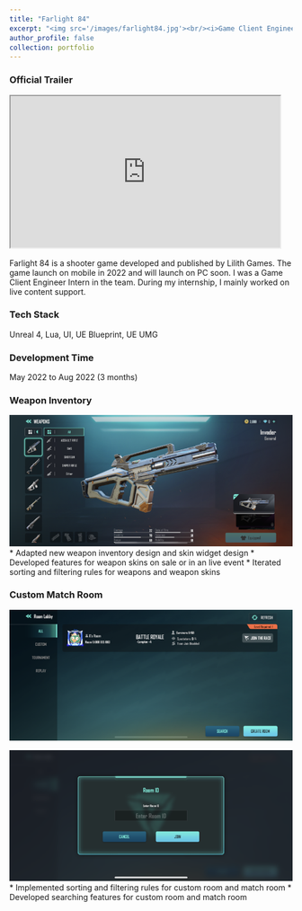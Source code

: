 ```yaml
---
title: "Farlight 84"
excerpt: "<img src='/images/farlight84.jpg'><br/><i>Game Client Engineer Intern / Unreal 4 / PC & Mobile<i>"
author_profile: false
collection: portfolio
---
```


### Official Trailer

<iframe width="480" height="270"
src="https://www.youtube.com/embed/cVZi1ZLV_6Q" &autoplay=1>
</iframe>

Farlight 84 is a shooter game developed and published by Lilith Games. The game launch on mobile in 2022 and will launch on PC soon. I was a Game Client Engineer Intern in the team. During my internship, I mainly worked on live content support.

### Tech Stack
Unreal 4, Lua, UI, UE Blueprint, UE UMG

### Development Time
May 2022 to Aug 2022 (3 months)

### Weapon Inventory
<img src='/images/farlight_weapon1_small.png'>
* Adapted new weapon inventory design and skin widget design
* Developed features for weapon skins on sale or in an live event
* Iterated sorting and filtering rules for weapons and weapon skins

### Custom Match Room
<img src='/images/farlight_room_small.png'><br/>

<img src='/images/farlight_roomsearch_small.png'>
* Implemented sorting and filtering rules for custom room and match room
* Developed searching features for custom room and match room
